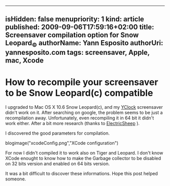 -----
isHidden:       false
menupriority:   1
kind:           article
published:           2009-09-06T17:59:16+02:00
title: Screensaver compilation option for Snow Leopard<sub>&copy;</sub>
authorName: Yann Esposito
authorUri: yannesposito.com
tags: screensaver, Apple, mac, Xcode 
-----
# How to recompile your screensaver to be Snow Leopard(c) compatible

I upgraded to Mac OS X 10.6 Snow Leopard(c), and my [YClock](/YBlog/YClock.html) screensaver didn't work on it. After searching on google, the problem seems to be just a recompilation away.
Unfortunately, even recompiling it in 64 bit it didn't work either.
After a bit more research (thanks to [ElectricSheep](http://community.electricsheep.org/node/236) ).

I discovered the good parameters for compilation.

blogimage("xcodeConfig.png","XCode configuration")

For now I didn't compiled it to work also on Tiger and Leopard. I don't know XCode enought to know how to make the Garbage collector to be disabled on 32 bits version and enabled on 64 bits version.

It was a bit difficult to discover these informations. Hope this post helped someone.
